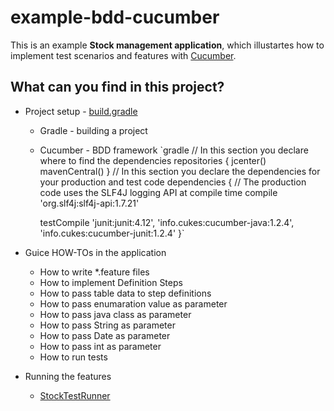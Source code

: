 
example-bdd-cucumber
===========================
This is an example **Stock management application**, which illustartes how to implement test scenarios and features with 
[Cucumber](https://cucumber.io/docs/reference/jvm#java). 


What can you find in this project?
----------------------------------------------
 - Project setup - [build.gradle](https://github.com/Iretha/tutorials/blob/master/example-bdd-cucumber/build.gradle)
	 - Gradle - building a project
	 - Cucumber - BDD framework
`gradle	
// In this section you declare where to find the dependencies
repositories {
    jcenter()
    mavenCentral()
}
// In this section you declare the dependencies for your production and test code
dependencies {
    // The production code uses the SLF4J logging API at compile time
    compile 'org.slf4j:slf4j-api:1.7.21'

        testCompile 'junit:junit:4.12',
            'info.cukes:cucumber-java:1.2.4',
            'info.cukes:cucumber-junit:1.2.4'
}`
		
 - Guice HOW-TOs in the application
	 - How to write *.feature files
	 - How to implement Definition Steps
	 - How to pass table data to step definitions
	 - How to pass enumaration value as parameter
	 - How to pass java class as parameter
	 - How to pass String as parameter
	 - How to pass Date as parameter
	 - How to pass int as parameter
	 - How to run tests
	 
 - Running the features
	 - [StockTestRunner](https://github.com/Iretha/tutorials/blob/master/example-bdd-cucumber/src/test/java/com/smdev/bdd/cuke/example/StockTestRunner.java)
